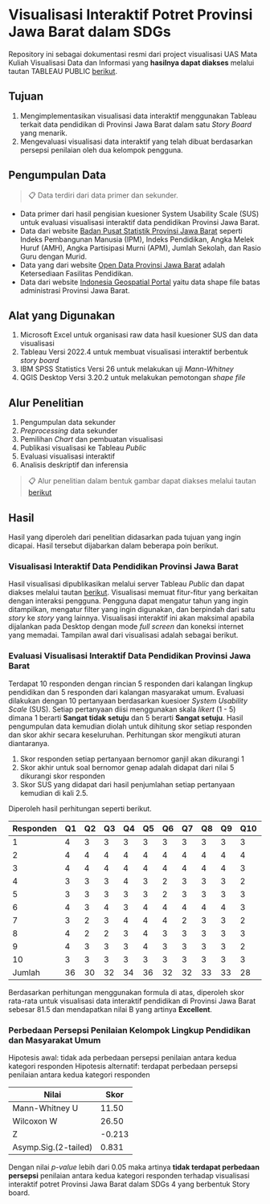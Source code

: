 # Visualisasi Interaktif Potret Provinsi Jawa Barat dalam SDGs
Repository ini sebagai dokumentasi resmi dari project visualisasi UAS Mata Kuliah Visualisasi Data dan Informasi yang **hasilnya dapat diakses** melalui tautan TABLEAU PUBLIC [berikut](https://public.tableau.com/app/profile/rafif.hasabi/viz/VisualisasiInteraktifPotretSDGs4ProvinsiJawaBarat/VisualisasiInteraktifPotretProvinsiJawaBaratdalamSDGs4). 

## Tujuan

1. Mengimplementasikan visualisasi data interaktif menggunakan Tableau terkait data pendidikan di Provinsi Jawa Barat dalam satu *Story Board* yang menarik.
2. Mengevaluasi visualisasi data interaktif yang telah dibuat berdasarkan persepsi penilaian oleh dua kelompok pengguna.

## Pengumpulan Data

>📋 Data terdiri dari data primer dan sekunder.

- Data primer dari hasil pengisian kuesioner System Usability Scale (SUS) untuk evaluasi visualisasi interaktif data pendidikan Provinsi Jawa Barat.
- Data dari website [Badan Pusat Statistik Provinsi Jawa Barat](https://jabar.bps.go.id/) seperti Indeks Pembangunan Manusia (IPM), Indeks Pendidikan, Angka Melek Huruf (AMH), Angka Partisipasi Murni (APM), Jumlah Sekolah, dan Rasio Guru dengan Murid.
- Data yang dari website [Open Data Provinsi Jawa Barat](https://opendata.jabarprov.go.id/id) adalah Ketersediaan Fasilitas Pendidikan.
- Data dari website [Indonesia Geospatial Portal](https://tanahair.indonesia.go.id/) yaitu data shape file batas administrasi Provinsi Jawa Barat.

## Alat yang Digunakan

1. Microsoft Excel untuk organisasi raw data hasil kuesioner SUS dan data visualisasi
2. Tableau Versi 2022.4 untuk membuat visualisasi interaktif berbentuk *story board*
3. IBM SPSS Statistics Versi 26 untuk melakukan uji *Mann-Whitney*
4. QGIS Desktop Versi 3.20.2 untuk melakukan pemotongan *shape file*

## Alur Penelitian

1. Pengumpulan data sekunder
2. *Preprocessing* data sekunder
3. Pemilihan *Chart* dan pembuatan visualisasi
4. Publikasi visualisasi ke Tableau *Public*
5. Evaluasi visualisasi interaktif
6. Analisis deskriptif dan inferensia

>📋 Alur penelitian dalam bentuk gambar dapat diakses melalui tautan [berikut](https://github.com/hasabirr/Proyek-UAS-Visualisasi-Data-Informasi/blob/main/Alur%20Penelitian/Alur%20Proyek%20Visdat.png)

## Hasil

Hasil yang diperoleh dari penelitian didasarkan pada tujuan yang ingin dicapai. Hasil tersebut dijabarkan dalam beberapa poin berikut.

### Visualisasi Interaktif Data Pendidikan Provinsi Jawa Barat

Hasil visualisasi dipublikasikan melalui server Tableau *Public* dan dapat diakses melalui tautan [berikut](https://public.tableau.com/app/profile/rafif.hasabi/viz/VisualisasiInteraktifPotretSDGs4ProvinsiJawaBarat/VisualisasiInteraktifPotretProvinsiJawaBaratdalamSDGs4). Visualisasi memuat fitur-fitur yang berkaitan dengan interaksi pengguna. Pengguna dapat mengatur tahun yang ingin ditampilkan, mengatur filter yang ingin digunakan, dan berpindah dari satu *story* ke *story* yang lainnya. Visualisasi interaktif ini akan maksimal apabila dijalankan pada Desktop dengan mode *full screen* dan koneksi internet yang memadai. Tampilan awal dari visualisasi adalah sebagai berikut. 

### Evaluasi Visualisasi Interaktif Data Pendidikan Provinsi Jawa Barat

Terdapat 10 responden dengan rincian 5 responden dari kalangan lingkup pendidikan dan 5 responden dari kalangan masyarakat umum. Evaluasi dilakukan dengan 10 pertanyaan berdasarkan kuesioer *System Usability Scale* (SUS). Setiap pertanyaan diisi menggunakan skala *likert* (1 - 5) dimana 1 berarti **Sangat tidak setuju** dan 5 berarti **Sangat setuju**. Hasil pengumpulan data kemudian diolah untuk dihitung skor setiap responden dan skor akhir secara keseluruhan. Perhitungan skor mengikuti aturan diantaranya.
1. Skor responden setiap pertanyaan bernomor ganjil akan dikurangi 1
2. Skor akhir untuk soal bernomor genap adalah didapat dari nilai 5 dikurangi skor responden
3. Skor SUS yang didapat dari hasil penjumlahan setiap pertanyaan kemudian di kali 2.5.

Diperoleh hasil perhitungan seperti berikut. 

|Responden	|Q1  |Q2	|Q3	 |Q4	|Q5	 |Q6	|Q7	 |Q8	|Q9	 |Q10	|Jumlah |	Skor |
|-----------|----|----|----|----|----|----|----|----|----|----|-------|------|
|1	        |4	 |3	  |3	 |3	  |3	 |3	  |3	 |3	  |3	 |3	  |31	    |77.5  |
|2          |	4	 |4	  |4	 |4	  |4	 |4  	|4	 |4	  |4	 |4	  |40	    |100   |
|3	        |4	 |4	  |4	 |4	  |4	 |4	  |4	 |4	  |4	 |3	  |39	    |97.5  |
|4	        |3	 |3	  |3	 |4	  |3	 |2	  |3	 |3	  |3	 |2	  |29	    |72.5  |
|5	        |3	 |3	  |3	 |3	  |3	 |2	  |3	 |3	  |3	 |3	  |29	    |72.5  |
|6	        |4	 |3	  |4	 |3	  |4	 |4	  |4	 |4	  |4	 |3	  |37	    |92.5  |
|7	        |3	 |2	  |3	 |4	  |4	 |4	  |2	 |3	  |3	 |2	  |30	    |75    |
|8	        |4	 |2	  |2	 |3	  |4	 |3	  |3	 |3	  |3	 |3	  |30 	  |75    |
|9       	  |4	 |3	  |3	 |3	  |4	 |3	  |3	 |3	  |3	 |2	  |31	    |77.5  |
|10	        |3	 |3	  |3	 |3	  |3	 |3	  |3	 |3	  |3	 |3	  |30	    |75    |
|Jumlah	    |36	 |30	|32	 |34	|36	 |32	|32	 |33	|33	 |28	|326	  |815   |

Berdasarkan perhitungan menggunakan formula di atas, diperoleh skor rata-rata untuk visualisasi data interaktif pendidikan di Provinsi Jawa Barat sebesar 81.5 dan mendapatkan nilai B yang artinya **Excellent**.

### Perbedaan Persepsi Penilaian Kelompok Lingkup Pendidikan dan Masyarakat Umum

Hipotesis awal: tidak ada perbedaan persepsi penilaian antara kedua kategori responden
Hipotesis alternatif: terdapat perbedaan persepsi penilaian antara kedua kategori responden

|Nilai	                | Skor   |
|-----------------------|--------|
|Mann-Whitney U	        | 11.50  | 
|Wilcoxon W	            |26.50   |
|Z	                    | -0.213 | 
|Asymp.Sig.(2-tailed)	  |0.831   |

Dengan nilai *p-value* lebih dari 0.05 maka artinya **tidak terdapat perbedaan persepsi** penilaian antara kedua kategori responden terhadap visualisasi interaktif potret Provinsi Jawa Barat dalam SDGs 4 yang berbentuk Story board.
